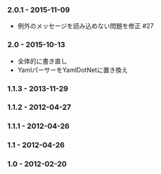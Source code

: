 ### 2.0.1 - 2015-11-09
* 例外のメッセージを読み込めない問題を修正 #27

### 2.0   - 2015-10-13
* 全体的に書き直し
* YamlパーサーをYamlDotNetに置き換え

### 1.1.3 - 2013-11-29
### 1.1.2 - 2012-04-27
### 1.1.1 - 2012-04-26
### 1.1   - 2012-04-26
### 1.0   - 2012-02-20